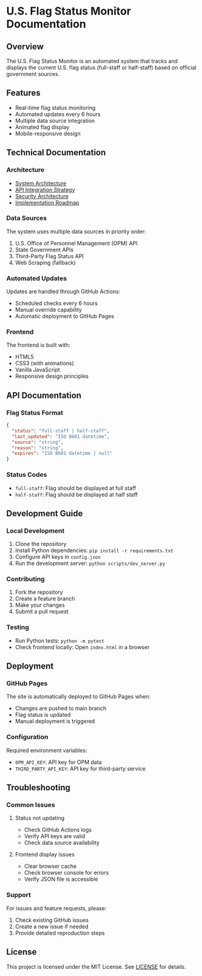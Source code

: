 # U.S. Flag Status Monitor Documentation

## Overview
The U.S. Flag Status Monitor is an automated system that tracks and displays the current U.S. flag status (full-staff or half-staff) based on official government sources.

## Features
- Real-time flag status monitoring
- Automated updates every 6 hours
- Multiple data source integration
- Animated flag display
- Mobile-responsive design

## Technical Documentation

### Architecture
- [System Architecture](architecture.md)
- [API Integration Strategy](adr/002-api-integration-strategy.md)
- [Security Architecture](adr/003-security-architecture.md)
- [Implementation Roadmap](implementation-roadmap.md)

### Data Sources
The system uses multiple data sources in priority order:
1. U.S. Office of Personnel Management (OPM) API
2. State Government APIs
3. Third-Party Flag Status API
4. Web Scraping (fallback)

### Automated Updates
Updates are handled through GitHub Actions:
- Scheduled checks every 6 hours
- Manual override capability
- Automatic deployment to GitHub Pages

### Frontend
The frontend is built with:
- HTML5
- CSS3 (with animations)
- Vanilla JavaScript
- Responsive design principles

## API Documentation

### Flag Status Format
```json
{
  "status": "full-staff | half-staff",
  "last_updated": "ISO 8601 datetime",
  "source": "string",
  "reason": "string",
  "expires": "ISO 8601 datetime | null"
}
```

### Status Codes
- `full-staff`: Flag should be displayed at full staff
- `half-staff`: Flag should be displayed at half staff

## Development Guide

### Local Development
1. Clone the repository
2. Install Python dependencies: `pip install -r requirements.txt`
3. Configure API keys in `config.json`
4. Run the development server: `python scripts/dev_server.py`

### Contributing
1. Fork the repository
2. Create a feature branch
3. Make your changes
4. Submit a pull request

### Testing
- Run Python tests: `python -m pytest`
- Check frontend locally: Open `index.html` in a browser

## Deployment

### GitHub Pages
The site is automatically deployed to GitHub Pages when:
- Changes are pushed to main branch
- Flag status is updated
- Manual deployment is triggered

### Configuration
Required environment variables:
- `OPM_API_KEY`: API key for OPM data
- `THIRD_PARTY_API_KEY`: API key for third-party service

## Troubleshooting

### Common Issues
1. Status not updating
   - Check GitHub Actions logs
   - Verify API keys are valid
   - Check data source availability

2. Frontend display issues
   - Clear browser cache
   - Check browser console for errors
   - Verify JSON file is accessible

### Support
For issues and feature requests, please:
1. Check existing GitHub issues
2. Create a new issue if needed
3. Provide detailed reproduction steps

## License
This project is licensed under the MIT License. See [LICENSE](../LICENSE) for details.